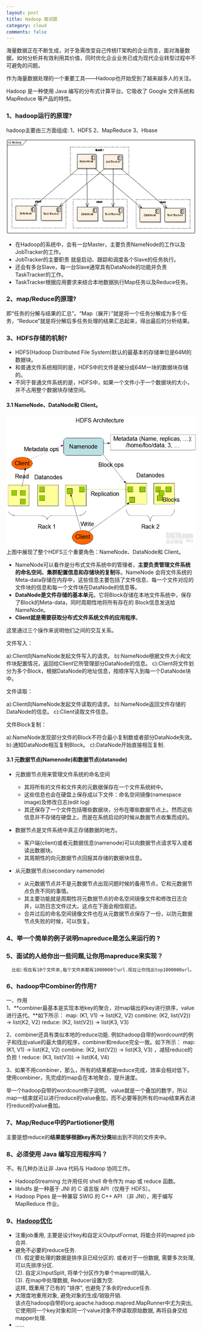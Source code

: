 ```yaml
---
layout: post
title: Hadoop 面试题
category: cloud
comments: false
---
```


海量数据正在不断生成，对于急需改变自己传统IT架构的企业而言，面对海量数据，如何分析并有效利用其价值，同时优化企业业务已成为现代企业转型过程中不可避免的问题。  

作为海量数据处理的一个重要工具——Hadoop也开始受到了越来越多人的关注。

Hadoop 是一种使用 Java 编写的分布式计算平台。它吸收了 Google 文件系统和 MapReduce 等产品的特性。

### 1、hadoop运行的原理?

hadoop主要由三方面组成:
1、HDFS
2、MapReduce
3、Hbase

![2](/images/201510/hadoop2.gif "hadoop2")  

- 在Hadoop的系统中，会有一台Master，主要负责NameNode的工作以及JobTracker的工作。  
- JobTracker的主要职责 就是启动、跟踪和调度各个Slave的任务执行。  
- 还会有多台Slave，每一台Slave通常具有DataNode的功能并负责TaskTracker的工作。  
- TaskTracker根据应用要求来结合本地数据执行Map任务以及Reduce任务。

### 2、map/Reduce的原理?

即“任务的分解与结果的汇总”。“Map（展开）”就是将一个任务分解成为多个任 务，“Reduce”就是将分解后多任务处理的结果汇总起来，得出最后的分析结果。


### 3、HDFS存储的机制?
- HDFS(Hadoop Distributed File System)默认的最基本的存储单位是64M的数据块。
- 和普通文件系统相同的是，HDFS中的文件是被分成64M一块的数据块存储的。
- 不同于普通文件系统的是，HDFS中，如果一个文件小于一个数据块的大小，并不占用整个数据块存储空间。

#### 3.1 NameNode、DataNode和 Client。  
![1](/images/201510/hadoop.gif "hadoop")  
上图中展现了整个HDFS三个重要角色：NameNode、DataNode和 Client。  

- NameNode可以看作是分布式文件系统中的管理者，**主要负责管理文件系统的命名空间、集群配置信息和存储块的复制**等。NameNode 会将文件系统的Meta-data存储在内存中，这些信息主要包括了文件信息、每一个文件对应的文件块的信息和每一个文件块在DataNode的信息等。
- **DataNode是文件存储的基本单元**，它将Block存储在本地文件系统中，保存了Block的Meta-data，同时周期性地将所有存在的 Block信息发送给NameNode。
- **Client就是需要获取分布式文件系统文件的应用程序**。

这里通过三个操作来说明他们之间的交互关系。

文件写入：

  a):Client向NameNode发起文件写入的请求。
  b):NameNode根据文件大小和文件块配置情况，返回给Client它所管理部分DataNode的信息。
  c):Client将文件划分为多个Block，根据DataNode的地址信息，按顺序写入到每一个DataNode块中。

文件读取：

  a):Client向NameNode发起文件读取的请求。
  b):NameNode返回文件存储的DataNode的信息。
  c):Client读取文件信息。

文件Block复制：

  a):NameNode发现部分文件的Block不符合最小复制数或者部分DataNode失效。
  b):通知DataNode相互复制Block。
  c):DataNode开始直接相互复制.

#### 3.1 元数据节点(Namenode)和数据节点(datanode)
- 元数据节点用来管理文件系统的命名空间
	- 其将所有的文件和文件夹的元数据保存在一个文件系统树中。
	- 这些信息也会在硬盘上保存成以下文件：命名空间镜像(namespace image)及修改日志(edit log)
	- 其还保存了一个文件包括哪些数据块，分布在哪些数据节点上。然而这些信息并不存储在硬盘上，而是在系统启动的时候从数据节点收集而成的。
	
- 数据节点是文件系统中真正存储数据的地方。
	- 客户端(client)或者元数据信息(namenode)可以向数据节点请求写入或者读出数据块。
	- 其周期性的向元数据节点回报其存储的数据块信息。

- 从元数据节点(secondary namenode)
	- 从元数据节点并不是元数据节点出现问题时候的备用节点，它和元数据节点负责不同的事情。
	- 其主要功能就是周期性将元数据节点的命名空间镜像文件和修改日志合并，以防日志文件过大。这点在下面会相信叙述。
	- 合并过后的命名空间镜像文件也在从元数据节点保存了一份，以防元数据节点失败的时候，可以恢复。

### 4、举一个简单的例子说明mapreduce是怎么来运行的 ?

### 5、面试的人给你出一些问题,让你用mapreduce来实现？
      比如:现在有10个文件夹,每个文件夹都有1000000个url.现在让你找出top1000000url。
### 6、hadoop中Combiner的作用?

一、作用  
1、**combiner最基本是实现本地key的聚合，对map输出的key进行排序，value进行迭代。**如下所示：
map: (K1, V1) → list(K2, V2) 
combine: (K2, list(V2)) → list(K2, V2) 
reduce: (K2, list(V2)) → list(K3, V3)

2、combiner还具有类似本地的reduce功能.
例如hadoop自带的wordcount的例子和找出value的最大值的程序，combiner和reduce完全一致。如下所示：
map: (K1, V1) → list(K2, V2) 
combine: (K2, list(V2)) → list(K3, V3) ，减轻reduce的负担！reduce: (K3, list(V3)) → list(K4, V4) 

3、如果不用combiner，那么，所有的结果都是reduce完成，效率会相对低下。使用combiner，先完成的map会在本地聚合，提升速度。

举一个hadoop自带的wordcount例子说明。
value就是一个叠加的数字，所以map一结束就可以进行reduce的value叠加，而不必要等到所有的map结束再去进行reduce的value叠加。

### 7、Map/Reduce中的Partiotioner使用
主要是想reduce的**结果能够根据key再次分类**输出到不同的文件夹中。

### 8、必须使用 Java 编写应用程序吗？
不。有几种办法让非 Java 代码与 Hadoop 协同工作。


- HadoopStreaming 允许用任何 shell 命令作为 map 或 reduce 函数。
- libhdfs 是一种基于 JNI 的 C 语言版 API（仅用于 HDFS）。
- Hadoop Pipes 是一种兼容 SWIG 的 C++ API （非 JNI），用于编写 MapReduce 作业。

### 9、[Hadoop优化](http://p-x1984.iteye.com/blog/1113410)
- 注重job重用, 主要是设计key和自定义OutputFormat, 将能合并的mapred job合并.
- 避免不必要的reduce任务.  
(1). 假定要处理的数据是排序且已经分区的. 或者对于一份数据, 需要多次处理, 可以先排序分区.  
(2). 自定义InputSplit, 将单个分区作为单个mapred的输入.  
(3). 在map中处理数据, Reducer设置为空.   
这样, 既重用了已有的 "排序", 也避免了多余的reduce任务.
- 大限度地重用对象, 避免对象的生成/销毁开销.  
该点在hadoop自带的org.apache.hadoop.mapred.MapRunner中尤为突出, 它使用同一个key对象和同一个value对象不停读取原始数据, 再将自身交给mapper处理.
- ……